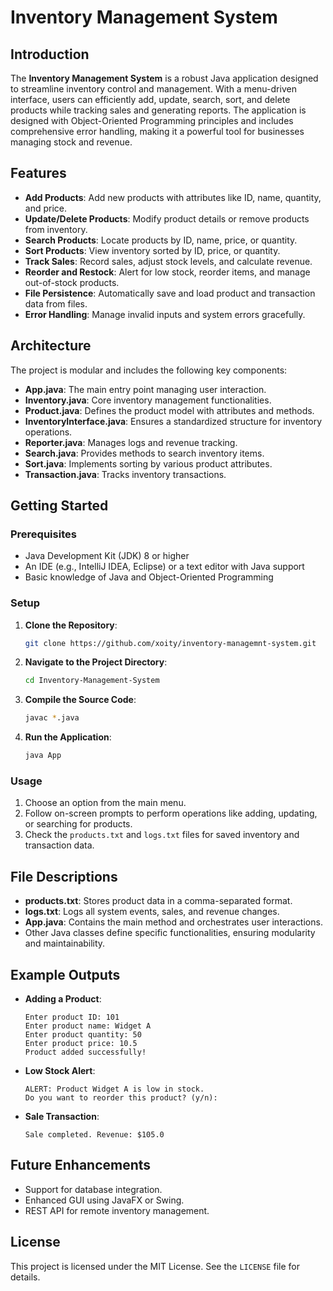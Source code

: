 # Inventory Management System

## Introduction

The **Inventory Management System** is a robust Java application designed to streamline inventory control and management. With a menu-driven interface, users can efficiently add, update, search, sort, and delete products while tracking sales and generating reports. The application is designed with Object-Oriented Programming principles and includes comprehensive error handling, making it a powerful tool for businesses managing stock and revenue.

## Features

- **Add Products**: Add new products with attributes like ID, name, quantity, and price.
- **Update/Delete Products**: Modify product details or remove products from inventory.
- **Search Products**: Locate products by ID, name, price, or quantity.
- **Sort Products**: View inventory sorted by ID, price, or quantity.
- **Track Sales**: Record sales, adjust stock levels, and calculate revenue.
- **Reorder and Restock**: Alert for low stock, reorder items, and manage out-of-stock products.
- **File Persistence**: Automatically save and load product and transaction data from files.
- **Error Handling**: Manage invalid inputs and system errors gracefully.

## Architecture

The project is modular and includes the following key components:

- **App.java**: The main entry point managing user interaction.
- **Inventory.java**: Core inventory management functionalities.
- **Product.java**: Defines the product model with attributes and methods.
- **InventoryInterface.java**: Ensures a standardized structure for inventory operations.
- **Reporter.java**: Manages logs and revenue tracking.
- **Search.java**: Provides methods to search inventory items.
- **Sort.java**: Implements sorting by various product attributes.
- **Transaction.java**: Tracks inventory transactions.

## Getting Started

### Prerequisites

- Java Development Kit (JDK) 8 or higher
- An IDE (e.g., IntelliJ IDEA, Eclipse) or a text editor with Java support
- Basic knowledge of Java and Object-Oriented Programming

### Setup

1. **Clone the Repository**:
   ```bash
   git clone https://github.com/xoity/inventory-managemnt-system.git
   ```
2. **Navigate to the Project Directory**:
   ```bash
   cd Inventory-Management-System
   ```
3. **Compile the Source Code**:
   ```bash
   javac *.java
   ```
4. **Run the Application**:
   ```bash
   java App
   ```

### Usage

1. Choose an option from the main menu.
2. Follow on-screen prompts to perform operations like adding, updating, or searching for products.
3. Check the `products.txt` and `logs.txt` files for saved inventory and transaction data.

## File Descriptions

- **products.txt**: Stores product data in a comma-separated format.
- **logs.txt**: Logs all system events, sales, and revenue changes.
- **App.java**: Contains the main method and orchestrates user interactions.
- Other Java classes define specific functionalities, ensuring modularity and maintainability.

## Example Outputs

- **Adding a Product**:
  ```text
  Enter product ID: 101
  Enter product name: Widget A
  Enter product quantity: 50
  Enter product price: 10.5
  Product added successfully!
  ```

- **Low Stock Alert**:
  ```text
  ALERT: Product Widget A is low in stock.
  Do you want to reorder this product? (y/n):
  ```

- **Sale Transaction**:
  ```text
  Sale completed. Revenue: $105.0
  ```

## Future Enhancements

- Support for database integration.
- Enhanced GUI using JavaFX or Swing.
- REST API for remote inventory management.

## License

This project is licensed under the MIT License. See the `LICENSE` file for details.
